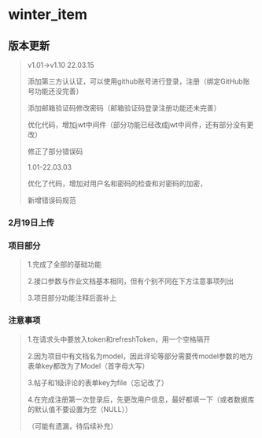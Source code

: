 # winter_item

## 版本更新

>v1.01->v1.10 22.03.15
>
> 添加第三方认认证，可以使用github账号进行登录，注册（绑定GitHub账号功能还没完善）
> 
> 添加邮箱验证码修改密码（邮箱验证码登录注册功能还未完善）
> 
> 优化代码，增加jwt中间件（部分功能已经改成jwt中间件，还有部分没有更改）
> 
> 修正了部分错误码 
>
> 1.01-22.03.03
>
> 优化了代码，增加对用户名和密码的检查和对密码的加密，
>
> 新增错误码规范

### 2月19日上传

### **项目部分**

>1.完成了全部的基础功能
>
>2.接口参数与作业文档基本相同，但有个别不同在下方注意事项列出
>
>3.项目部分功能注释后面补上

### 注意事项

>1.在请求头中要放入token和refreshToken，用一个空格隔开
>
>2.因为项目中有文档名为model，因此评论等部分需要传model参数的地方表单key都改为了Model（首字母大写）
>
>3.帖子和1级评论的表单key为file（忘记改了）
>
>4.在完成注册第一次登录后，先更改用户信息，最好都填一下（或者数据库的默认值不要设置为空（NULL））
>
>（可能有遗漏，待后续补充）

